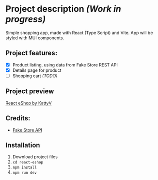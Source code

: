 # Project description *(Work in progress)*
Simple shopping app, made with React (Type Script) and Vite. App will be styled with MUI components.

## Project features:
- [x] Product listing, using data from Fake Store REST API
- [x] Details page for product
- [ ] Shopping cart *(TODO)*

## Project preview
[React eShop by KattyV](https://kattyv.github.io/react-eshop/)

## Credits:
- [Fake Store API](https://fakestoreapi.com/)

## Installation
1. Download project files
2. `cd react-eshop`
3. `npm install`
4. `npm run dev`

